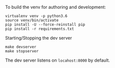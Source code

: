 To build the venv for authoring and development:
```
virtualenv venv -p python3.6
source venv/bin/activate
pip install -U --force-reinstall pip
pip install -r requirements.txt 
```

Starting/Stopping the dev server
```
make devserver 
make stopserver 
```

The dev server listens on `locahost:8000` by default.

